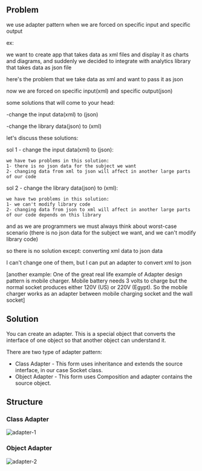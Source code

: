## Problem
we use adapter pattern when we are forced on specific input and specific output

ex:

we want to create app that takes data as xml files and display it as charts and diagrams, and suddenly we decided to integrate with analytics library that takes data as json file

here's the problem that we take data as xml and want to pass it as json

now we are forced on specific input(xml) and specific output(json)

some solutions that will come to your head:

-change the input data(xml) to (json)

-change the library data(json) to (xml)

let's discuss these solutions:

sol 1 - change the input data(xml) to (json):

    we have two problems in this solution:
    1- there is no json data for the subject we want
    2- changing data from xml to json will affect in another large parts of our code

sol 2 - change the library data(json) to (xml):

    we have two problems in this solution:
    1- we can't modify library code
    2- changing data from json to xml will affect in another large parts of our code depends on this library

and as we are programmers we must always think about worst-case scenario
(there is no json data for the subject we want, and we can't modify library code)

so there is no solution except: converting xml data to json data

I can't change one of them, but I can put an adapter to convert xml to json

[another example: 
One of the great real life example of Adapter design pattern is mobile charger. 
Mobile battery needs 3 volts to charge but the normal socket produces either 120V (US) or 220V (Egypt).
So the mobile charger works as an adapter between mobile charging socket and the wall socket]

## Solution
You can create an adapter. This is a special object that converts the interface of one object so that another object can understand it.

There are two type of adapter pattern:
* Class Adapter - This form uses inheritance and extends the source interface, in our case Socket class.
* Object Adapter - This form uses Composition and adapter contains the source object.

## Structure
### Class Adapter
![adapter-1](https://github.com/user-attachments/assets/70247c81-1de7-437d-a76b-023312ae5ee3)

### Object Adapter
![adapter-2](https://github.com/user-attachments/assets/e23ebd1a-2ddc-4e31-aca1-5b44210157e5)
